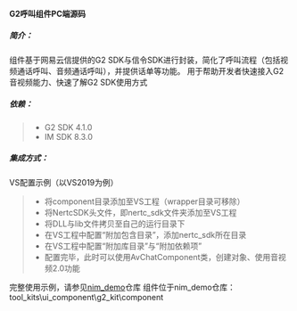 #### G2呼叫组件PC端源码

##### 简介：
组件基于网易云信提供的G2 SDK与信令SDK进行封装，简化了呼叫流程（包括视频通话呼叫、音频通话呼叫），并提供话单等功能。
用于帮助开发者快速接入G2音视频能力、快速了解G2 SDK使用方式
##### 依赖：
>* G2 SDK 4.1.0
>* IM SDK 8.3.0

##### 集成方式：
VS配置示例（以VS2019为例）
>* 将component目录添加至VS工程（wrapper目录可移除）
>* 将NertcSDK头文件，即nertc_sdk文件夹添加至VS工程
>* 将DLL与lib文件拷贝至自己的运行目录下
>* 在VS工程中配置“附加包含目录”，添加nertc_sdk所在目录
>* 在VS工程中配置“附加库目录”与“附加依赖项”
>* 配置完毕，此时可以使用AvChatComponent类，创建对象、使用音视频2.0功能

完整使用示例，请参见[nim_demo](https://github.com/netease-im/NIM_PC_Demo.git "nim_demo")仓库
组件位于nim_demo仓库：tool_kits\ui_component\g2_kit\component